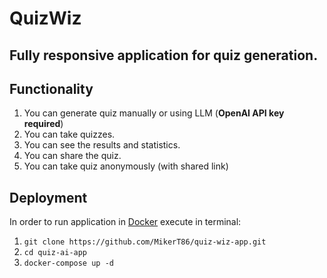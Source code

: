 # QuizWiz

## Fully responsive application for quiz generation. 

## Functionality
1. You can generate quiz manually or using LLM (**OpenAI API key required**)
2. You can take quizzes.
3. You can see the results and statistics.
4. You can share the quiz.
5. You can take quiz anonymously (with shared link)

## Deployment
In order to run application in [Docker](docker.com) execute in terminal:
1. ```git clone https://github.com/MikerT86/quiz-wiz-app.git```
2. ```cd quiz-ai-app```
4. ```docker-compose up -d```
